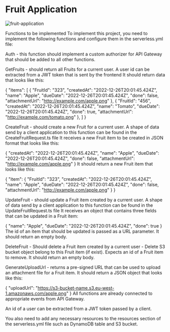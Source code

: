 # Fruit Application

![fruit-application](https://user-images.githubusercontent.com/49590959/209499848-a3d1d6c1-eb60-4dfe-a5ac-98cda8532173.PNG)

Functions to be implemented
To implement this project, you need to implement the following functions and configure them in the serverless.yml file:

Auth - this function should implement a custom authorizer for API Gateway that should be added to all other functions.

GetFruits - should return all Fruits for a current user. A user id can be extracted from a JWT token that is sent by the frontend
It should return data that looks like this:

{
  "items": [
    {
      "FruitId": "323",
      "createdAt": "2022-12-26T20:01:45.424Z",
      "name": "Apple",
      "dueDate": "2022-12-26T20:01:45.424Z",
      "done": false,
      "attachmentUrl": "http://example.com/apple.png"
    },
    {
      "FruitId": "456",
      "createdAt": "2022-12-26T20:01:45.424Z",
      "name": "Tomato",
      "dueDate": "2022-12-26T20:01:45.424Z",
      "done": true,
      "attachmentUrl": "http://example.com/tomato.png"
    },
  ]
}




CreateFruit - should create a new Fruit for a current user. A shape of data send by a client application to this function can be found in the CreateFruitRequest.ts file
It receives a new Fruit item to be created in JSON format that looks like this:

{
  "createdAt": "2022-12-26T20:01:45.424Z",
  "name": "Apple",
  "dueDate": "2022-12-26T20:01:45.424Z",
  "done": false,
  "attachmentUrl": "http://example.com/apple.png"
}
It should return a new Fruit item that looks like this:

{
  "item": {
    "FruitId": "323",
    "createdAt": "2022-12-26T20:01:45.424Z",
    "name": "Apple",
    "dueDate": "2022-12-26T20:01:45.424Z",
    "done": false,
    "attachmentUrl": "http://example.com/apple.png"
  }
}




UpdateFruit - should update a Fruit item created by a current user. A shape of data send by a client application to this function can be found in the UpdateFruitRequest.ts file
It receives an object that contains three fields that can be updated in a Fruit item:

{
  "name": "Apple",
  "dueDate": "2022-12-26T20:01:45.424Z",
  "done": true
}
The id of an item that should be updated is passed as a URL parameter.
It should return an empty body.





DeleteFruit - Should delete a Fruit item created by a current user 
           - Delete S3 bucket object belong to this Fruit item (if exist). Expects an id of a Fruit item to remove.
It should return an empty body.





GenerateUploadUrl - returns a pre-signed URL that can be used to upload an attachment file for a Fruit item.
It should return a JSON object that looks like this:

{
  "uploadUrl": "https://s3-bucket-name.s3.eu-west-1.amazonaws.com/apple.png"
}
All functions are already connected to appropriate events from API Gateway.

An id of a user can be extracted from a JWT token passed by a client.

You also need to add any necessary resources to the resources section of the serverless.yml file such as DynamoDB table and S3 bucket.
